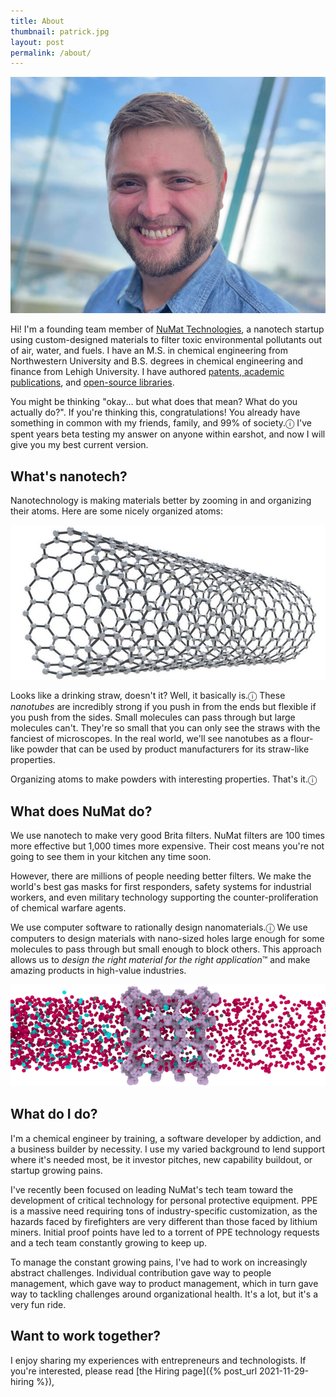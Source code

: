 ```yaml
---
title: About
thumbnail: patrick.jpg
layout: post
permalink: /about/
---
```


![](/assets/2021-11-28-about-me/patrick.jpg)

Hi! I'm a founding team member of [NuMat Technologies](https://numat.tech/), a nanotech startup using custom-designed materials to filter toxic environmental pollutants out of air, water, and fuels. I have an M.S. in chemical engineering from Northwestern University and B.S. degrees in chemical engineering and finance from Lehigh University. I have authored [patents, academic publications](https://scholar.google.com/citations?user=tGjfnfEAAAAJ&hl=en&oi=ao), and [open-source libraries](https://github.com/patrickfuller).

You might be thinking "okay... but what does that mean? What do you actually do?". If you're thinking this, congratulations! You already have something in common with my friends, family, and 99% of society.<span title="(probably)">ⓘ</span> I've spent years beta testing my answer on anyone within earshot, and now I will give you my best current version.

## What's nanotech?

Nanotechnology is making materials better by zooming in and organizing their atoms. Here are some nicely organized atoms:

![](/assets/2021-11-28-about-me/nanotubes.jpg)

Looks like a drinking straw, doesn't it? Well, it basically is.<span title="To anyone with a Ph.D. in physics, chemistry, or materials science... I'm sorry.">ⓘ</span> These *nanotubes* are incredibly strong if you push in from the ends but flexible if you push from the sides. Small molecules can pass through  but large molecules can't. They're so small that you can only see the straws with the fanciest of microscopes. In the real world, we'll see nanotubes as a flour-like powder that can be used by product manufacturers for its straw-like properties.

Organizing atoms to make powders with interesting properties. That's it.<span title="Once again, so sorry.">ⓘ</span>

## What does NuMat do?

We use nanotech to make very good Brita filters. NuMat filters are 100 times more effective but 1,000 times more expensive. Their cost means you're not going to see them in your kitchen any time soon.

However, there are millions of people needing better filters. We make the world's best gas masks for first responders, safety systems for industrial workers, and even military technology supporting the counter-proliferation of chemical warfare agents.

We use computer software to rationally design nanomaterials.<span title="This was part of my Ph.D. thesis. I could talk about it for hours.">ⓘ</span> We use computers to design materials with nano-sized holes large enough for some molecules to pass through but small enough to block others. This approach allows us to *design the right material for the right application*™ and make amazing products in high-value industries.

![](/assets/2021-11-28-about-me/mof_separation.png)

## What do I do?

I'm a chemical engineer by training, a software developer by addiction, and a business builder by necessity. I use my varied background to lend support where it's needed most, be it investor pitches, new capability buildout, or startup growing pains.

I've recently been focused on leading NuMat's tech team toward the development of critical technology for personal protective equipment. PPE is a massive need requiring tons of industry-specific customization, as the hazards faced by firefighters are very different than those faced by lithium miners. Initial proof points have led to a torrent of PPE technology requests and a tech team constantly growing to keep up.

To manage the constant growing pains, I've had to work on increasingly abstract challenges. Individual contribution gave way to people management, which gave way to product management, which in turn gave way to tackling challenges around organizational health. It's a lot, but it's a very fun ride.

## Want to work together?

I enjoy sharing my experiences with entrepreneurs and technologists. If you're interested, please read [the Hiring page]({% post_url 2021-11-29-hiring %}),
